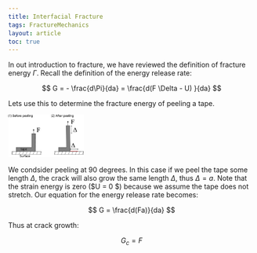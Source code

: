 ```yaml
---
title: Interfacial Fracture
tags: FractureMechanics
layout: article
toc: true
---
```


In out introduction to fracture, we have reviewed the definition of fracture energy $\Gamma$. Recall the definition of the energy release rate: 


$$
G = - \frac{d\Pi}{da} = \frac{d(F \Delta - U) }{da}
$$

Lets use this to determine the fracture energy of peeling a tape. 



<img src="\assets\images\FM\Peeling90Degrees.jpg" alt="Peeling90Degrees" style="zoom:15%; margin-left: auto; margin-right: auto;" />



We condsider peeling at 90 degrees. In this case if we peel the tape some length $\Delta$, the crack will also grow the same length $\Delta$, thus $\Delta = a$.  Note that the strain energy is zero ($U = 0 $) because we assume the tape does not stretch. Our equation for the energy release rate becomes:


$$
G = \frac{d(Fa)}{da}
$$

Thus at crack growth: 


$$
G_c  = F
$$


[^kendall]: Kendall, K. Thin-film peeling-the elastic term. J. Phys. D: Appl. Phys. 8, 1449–1452 (1975).
